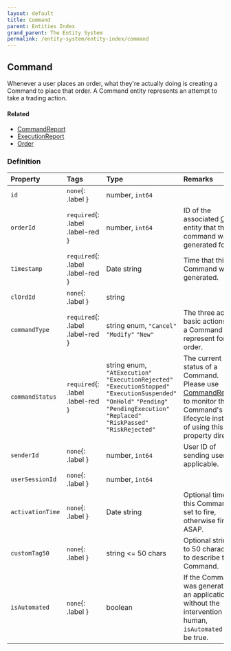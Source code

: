 ```yaml
---
layout: default
title: Command
parent: Entities Index
grand_parent: The Entity System
permalink: /entity-system/entity-index/command
---
```


## Command
Whenever a user places an order, what they're actually doing is creating a Command to place that order. A Command entity represents an attempt to take a trading action.

#### Related
- [CommandReport]({{site.baseurl}}/entity-system/entity-index/commandreport)
- [ExecutionReport]({{site.baseurl}}/entity-system/entity-index/executionreport)
- [Order]({{site.baseurl}}/entity-system/entity-index/order)

### Definition

| Property | Tags | Type | Remarks
|:---------|:-----|:-----|:-------
| `id` | `none`{: .label } | number, `int64` |
| `orderId` | `required`{: .label .label-red } | number, `int64` | ID of the associated [Order]({{site.baseurl}}/entity-system/entity-index/order) entity that this command was generated for.
| `timestamp` | `required`{: .label .label-red } | Date string | Time that this Command was generated.
| `clOrdId` | `none`{: .label } | string | 
| `commandType` | `required`{: .label .label-red } | string enum, `"Cancel"` `"Modify"` `"New"` | The three actions basic actions that a Command can represent for an order.
| `commandStatus` | `required`{: .label .label-red } | string enum, `"AtExecution"` `"ExecutionRejected"` `"ExecutionStopped"` `"ExecutionSuspended"` `"OnHold"` `"Pending"` `"PendingExecution"` `"Replaced"` `"RiskPassed"` `"RiskRejected"` | The current status of a Command. Please use [CommandReport]({{site.baseurl}}/entity-system/entity-index/commandreport)s to monitor the Command's lifecycle instead of using this property directly.
| `senderId` | `none`{: .label } | number, `int64` | User ID of sending user, if applicable.
| `userSessionId` | `none`{: .label } | number, `int64` |
| `activationTime` | `none`{: .label } | Date string | Optional time that this Command is set to fire, otherwise fires ASAP.
| `customTag50` | `none`{: .label } | string <= 50 chars | Optional string up to 50 characters to describe this Command.
| `isAutomated` | `none`{: .label } | boolean | If the Command was generated by an application without the intervention of a human, `isAutomated` must be true.